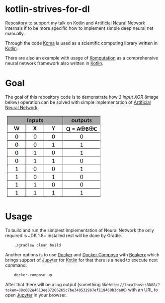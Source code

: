 # kotlin-strives-for-dl
Repository to support my talk on [Kotlin](http://kotlinlang.org/) and [Artificial Neural Network](https://en.wikipedia.org/wiki/Artificial_neural_network) internals if to be more specific how to implement simple deep neural net manually.

Through the code [Koma](http://koma.kyonifer.com/) is used as a scientific computing library written in [Kotlin](http://kotlinlang.org/).

There are also an example with usage of [Komputation](https://github.com/aisummary/komputation) as a comprehensive neural network framework also written in [Kotlin](http://kotlinlang.org/).   

Goal
===========

The goal of this repository code is to demonstrate how *3 input XOR* (image below) operation can be solved with simple implementation of [Artificial Neural Network](https://en.wikipedia.org/wiki/Artificial_neural_network).

![3 input XOR](3xor.jpg)

Usage
===========

To build and run the simplest implementation of Neural Network the only required is JDK 1.8+ installed rest will be done by Gradle.

```bash
    ./gradlew clean build
```

Another options is to use [Docker](https://www.docker.com/) and [Docker Compose](https://docs.docker.com/compose/) with [Beakerx](http://beakerx.com/) which brings support of [Jupyter](http://jupyter.org/) for [Kotlin](http://kotlinlang.org/) for that there is a need to execute next command.

```bash
    docker-compose up
```

After that there will be a log output (something like`http://localhost:8888/?token=88c602e4613ee87266265c7be3405329b7ef119460b3da00`) with an URL to open [Jupyter](http://jupyter.org/) in your browser. 
